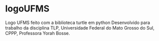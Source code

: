 # logoUFMS
Logo UFMS feito com a biblioteca turtle em python
Desenvolvido para trabalho da disciplina TLP, Universidade Federal do Mato Grosso do Sul, CPPP, Professora Yorah Bosse.

